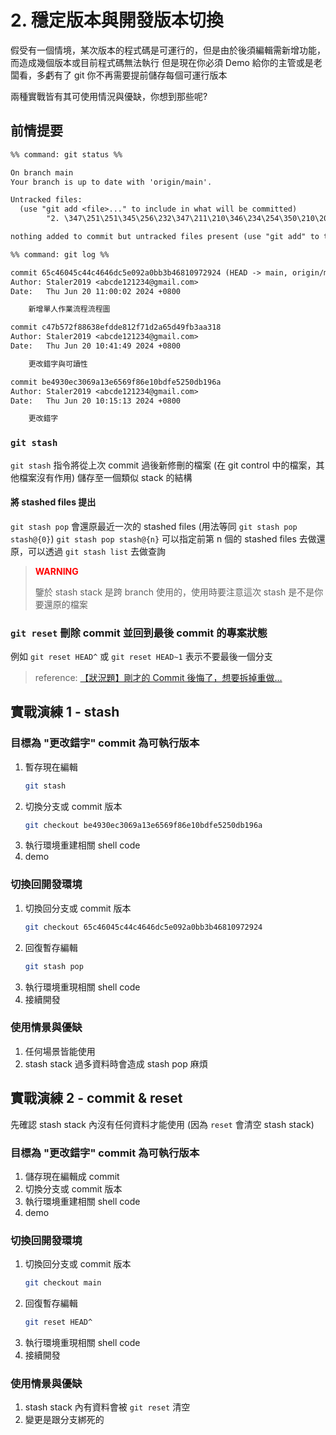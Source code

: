 # 2. 穩定版本與開發版本切換

假受有一個情境，某次版本的程式碼是可運行的，但是由於後須編輯需新增功能，而造成幾個版本或目前程式碼無法執行
但是現在你必須 Demo 給你的主管或是老闆看，多虧有了 git 你不再需要提前儲存每個可運行版本

兩種實戰皆有其可使用情況與優缺，你想到那些呢?

## 前情提要

```txt
%% command: git status %%

On branch main
Your branch is up to date with 'origin/main'.

Untracked files:
  (use "git add <file>..." to include in what will be committed)
        "2. \347\251\251\345\256\232\347\211\210\346\234\254\350\210\207\351\226\213\347\231\274\347\211\210\346\234\254\345\210\207\346\217\233.md"

nothing added to commit but untracked files present (use "git add" to track)
```

```txt
%% command: git log %%

commit 65c46045c44c4646dc5e092a0bb3b46810972924 (HEAD -> main, origin/main)
Author: Staler2019 <abcde121234@gmail.com>
Date:   Thu Jun 20 11:00:02 2024 +0800

    新增單人作業流程流程圖

commit c47b572f88638efdde812f71d2a65d49fb3aa318
Author: Staler2019 <abcde121234@gmail.com>
Date:   Thu Jun 20 10:41:49 2024 +0800

    更改錯字與可讀性

commit be4930ec3069a13e6569f86e10bdfe5250db196a
Author: Staler2019 <abcde121234@gmail.com>
Date:   Thu Jun 20 10:15:13 2024 +0800

    更改錯字
```

### `git stash`

`git stash` 指令將從上次 commit 過後新修刪的檔案 (在 git control 中的檔案，其他檔案沒有作用) 儲存至一個類似 stack 的結構

#### 將 stashed files 提出

`git stash pop` 會還原最近一次的 stashed files (用法等同 `git stash pop stash@{0}`)
`git stash pop stash@{n}` 可以指定前第 n 個的 stashed files 去做還原，可以透過 `git stash list` 去做查詢

> <p style="color: red;"><b>WARNING</b></p>
> 鑒於 stash stack 是跨 branch 使用的，使用時要注意這次 stash 是不是你要還原的檔案

### `git reset` 刪除 commit 並回到最後 commit 的專案狀態

例如 `git reset HEAD^` 或 `git reset HEAD~1` 表示不要最後一個分支

> reference: [【狀況題】剛才的 Commit 後悔了，想要拆掉重做…](https://gitbook.tw/chapters/using-git/reset-commit)

## 實戰演練 1 - stash

### 目標為 "更改錯字" commit 為可執行版本

1. 暫存現在編輯
    ```sh
    git stash
    ```
2. 切換分支或 commit 版本
    ```sh
    git checkout be4930ec3069a13e6569f86e10bdfe5250db196a
    ```
3. 執行環境重建相關 shell code
4. demo

### 切換回開發環境

1. 切換回分支或 commit 版本
    ```sh
    git checkout 65c46045c44c4646dc5e092a0bb3b46810972924
    ```
2. 回復暫存編輯
    ```sh
    git stash pop
    ```
3. 執行環境重現相關 shell code
4. 接續開發

### 使用情景與優缺

1. 任何場景皆能使用
2. stash stack 過多資料時會造成 stash pop 麻煩

## 實戰演練 2 - commit & reset

先確認 stash stack 內沒有任何資料才能使用 (因為 `reset` 會清空 stash stack)

### 目標為 "更改錯字" commit 為可執行版本

1. 儲存現在編輯成 commit
2. 切換分支或 commit 版本
3. 執行環境重建相關 shell code
4. demo

### 切換回開發環境

1. 切換回分支或 commit 版本
    ```sh
    git checkout main
    ```
2. 回復暫存編輯
    ```sh
    git reset HEAD^
    ```
3. 執行環境重現相關 shell code
4. 接續開發

### 使用情景與優缺

1. stash stack 內有資料會被 `git reset` 清空
2. 變更是跟分支綁死的
